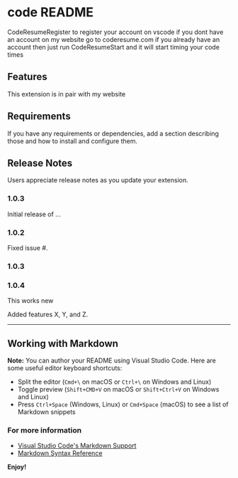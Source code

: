 # code README

CodeResumeRegister to register your account on vscode if you dont have an account on my website go to coderesume.com if you already have an account then just run CodeResumeStart and it will start timing your code times

## Features

This extension is in pair with my website

## Requirements

If you have any requirements or dependencies, add a section describing those and how to install and configure them.


## Release Notes

Users appreciate release notes as you update your extension.

### 1.0.3

Initial release of ...

### 1.0.2

Fixed issue #.

### 1.0.3

### 1.0.4

This works new

Added features X, Y, and Z.

-----------------------------------------------------------------------------------------------------------

## Working with Markdown

**Note:** You can author your README using Visual Studio Code.  Here are some useful editor keyboard shortcuts:

* Split the editor (`Cmd+\` on macOS or `Ctrl+\` on Windows and Linux)
* Toggle preview (`Shift+CMD+V` on macOS or `Shift+Ctrl+V` on Windows and Linux)
* Press `Ctrl+Space` (Windows, Linux) or `Cmd+Space` (macOS) to see a list of Markdown snippets

### For more information

* [Visual Studio Code's Markdown Support](http://code.visualstudio.com/docs/languages/markdown)
* [Markdown Syntax Reference](https://help.github.com/articles/markdown-basics/)

**Enjoy!**
